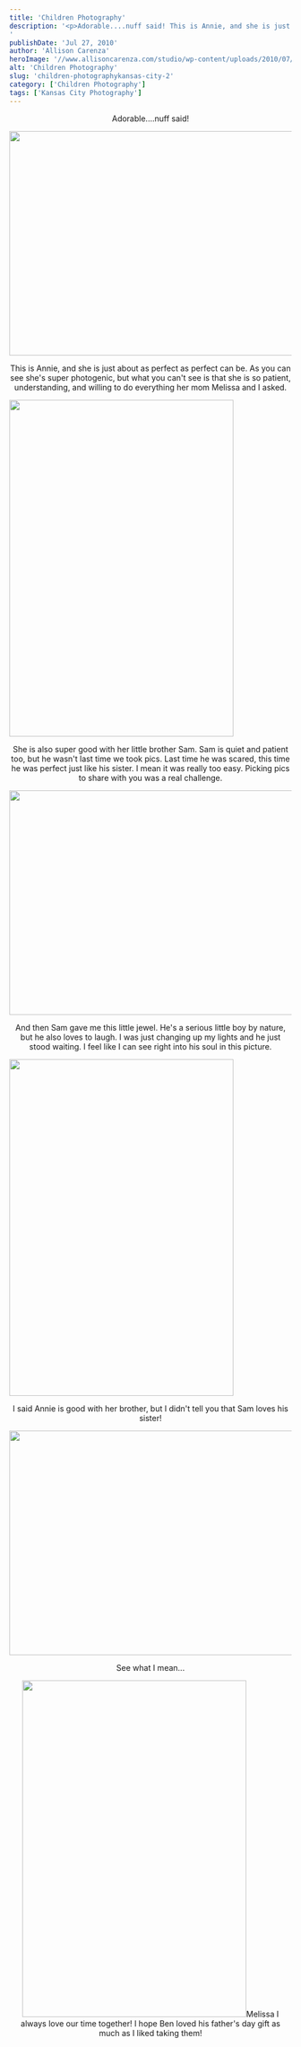 ```yaml
---
title: 'Children Photography'
description: '<p>Adorable....nuff said! This is Annie, and she is just about as perfect as perfect can be. As you can see [&hellip;]</p>
'
publishDate: 'Jul 27, 2010'
author: 'Allison Carenza'
heroImage: '//www.allisoncarenza.com/studio/wp-content/uploads/2010/07/glas1.jpg'
alt: 'Children Photography'
slug: 'children-photographykansas-city-2'
category: ['Children Photography']
tags: ['Kansas City Photography']
---
```


<p style="text-align: center;">Adorable....nuff said!</p>
<p><a rel="attachment wp-att-1140" href="http://www.allisoncarenza.com/?attachment_id=1140"><img class="aligncenter size-full wp-image-1140" title="glas1" src="http://www.allisoncarenza.com/studio/wp-content/uploads/2010/07/glas1.jpg" alt="" width="600" height="400" srcset="/media/glas1.jpg 600w, /media/glas1-300x200.jpg 300w" sizes="(max-width: 600px) 100vw, 600px" /></a></p>
<p style="text-align: center;">This is Annie, and she is just about as perfect as perfect can be.  As you can see she&apos;s super photogenic, but what you can&apos;t see is that she is so patient, understanding, and willing to do everything her mom Melissa and I asked.</p>
<p><a rel="attachment wp-att-1144" href="http://www.allisoncarenza.com/?attachment_id=1144"><img class="aligncenter size-full wp-image-1144" title="glas5" src="http://www.allisoncarenza.com/studio/wp-content/uploads/2010/07/glas5.jpg" alt="" width="400" height="600" srcset="/media/glas5.jpg 400w, /media/glas5-200x300.jpg 200w" sizes="(max-width: 400px) 100vw, 400px" /></a></p>
<p style="text-align: center;">She is also super good with her little brother Sam.  Sam is quiet and patient too, but he wasn&apos;t last time we took pics.  Last time he was scared, this time he was perfect just like his sister.  I mean it was really too easy.  Picking pics to share with you was a real challenge.</p>
<p><a rel="attachment wp-att-1143" href="http://www.allisoncarenza.com/?attachment_id=1143"><img class="aligncenter size-full wp-image-1143" title="glas4" src="http://www.allisoncarenza.com/studio/wp-content/uploads/2010/07/glas4.jpg" alt="" width="600" height="400" srcset="/media/glas4.jpg 600w, /media/glas4-300x200.jpg 300w" sizes="(max-width: 600px) 100vw, 600px" /></a></p>
<p style="text-align: center;">And then Sam gave me this little jewel.  He&apos;s a serious little boy by nature, but he also loves to laugh.  I was just changing up my lights and he just stood waiting.  I feel like I can see right into his soul in this picture.</p>
<p><a rel="attachment wp-att-1142" href="http://www.allisoncarenza.com/?attachment_id=1142"><img class="aligncenter size-full wp-image-1142" title="glas3" src="http://www.allisoncarenza.com/studio/wp-content/uploads/2010/07/glas3.jpg" alt="" width="400" height="600" srcset="/media/glas3.jpg 400w, /media/glas3-200x300.jpg 200w" sizes="(max-width: 400px) 100vw, 400px" /></a></p>
<p style="text-align: center;">I said Annie is good with her brother, but I didn&apos;t tell you that Sam loves his sister!</p>
<p><a rel="attachment wp-att-1145" href="http://www.allisoncarenza.com/?attachment_id=1145"><img class="aligncenter size-full wp-image-1145" title="glas6" src="http://www.allisoncarenza.com/studio/wp-content/uploads/2010/07/glas6.jpg" alt="" width="600" height="400" srcset="/media/glas6.jpg 600w, /media/glas6-300x200.jpg 300w" sizes="(max-width: 600px) 100vw, 600px" /></a></p>
<p style="text-align: center;">See what I mean...</p>
<p style="text-align: center;"><a rel="attachment wp-att-1141" href="http://www.allisoncarenza.com/?attachment_id=1141"><img class="aligncenter size-full wp-image-1141" title="glas2" src="http://www.allisoncarenza.com/studio/wp-content/uploads/2010/07/glas2.jpg" alt="" width="400" height="600" srcset="/media/glas2.jpg 400w, /media/glas2-200x300.jpg 200w" sizes="(max-width: 400px) 100vw, 400px" /></a>Melissa I always love our time together!  I hope Ben loved his father&apos;s day gift as much as I liked taking them!</p>
